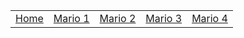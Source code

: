 <table>
    <tr>
        <td><a href="/mario1">Home</a></td>
        <td><a href="/mario1/mario1">Mario 1</a></td>
        <td><a href="/mario1/mario2">Mario 2</a></td>
        <td><a href="/mario1/mario3">Mario 3</a></td>
        <td><a href="/mario1/mario4">Mario 4</a></td>
    </tr>
</table>
